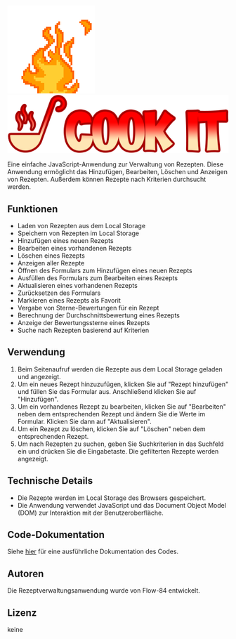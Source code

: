 [![Animation](https://github.com/flow-84/Rezeptbuch-App/raw/main/img/fire.gif)](https://github.com/flow-84/Rezeptbuch-App/raw/main/img/fire.gif)
![Logo](https://github.com/flow-84/Rezeptbuch-App/raw/main/img/Logo-V1.png)

Eine einfache JavaScript-Anwendung zur Verwaltung von Rezepten. Diese Anwendung ermöglicht das Hinzufügen, Bearbeiten, Löschen und Anzeigen von Rezepten. Außerdem können Rezepte nach Kriterien durchsucht werden.

## Funktionen

- Laden von Rezepten aus dem Local Storage
- Speichern von Rezepten im Local Storage
- Hinzufügen eines neuen Rezepts
- Bearbeiten eines vorhandenen Rezepts
- Löschen eines Rezepts
- Anzeigen aller Rezepte
- Öffnen des Formulars zum Hinzufügen eines neuen Rezepts
- Ausfüllen des Formulars zum Bearbeiten eines Rezepts
- Aktualisieren eines vorhandenen Rezepts
- Zurücksetzen des Formulars
- Markieren eines Rezepts als Favorit
- Vergabe von Sterne-Bewertungen für ein Rezept
- Berechnung der Durchschnittsbewertung eines Rezepts
- Anzeige der Bewertungssterne eines Rezepts
- Suche nach Rezepten basierend auf Kriterien

## Verwendung

1. Beim Seitenaufruf werden die Rezepte aus dem Local Storage geladen und angezeigt.
2. Um ein neues Rezept hinzuzufügen, klicken Sie auf "Rezept hinzufügen" und füllen Sie das Formular aus. Anschließend klicken Sie auf "Hinzufügen".
3. Um ein vorhandenes Rezept zu bearbeiten, klicken Sie auf "Bearbeiten" neben dem entsprechenden Rezept und ändern Sie die Werte im Formular. Klicken Sie dann auf "Aktualisieren".
4. Um ein Rezept zu löschen, klicken Sie auf "Löschen" neben dem entsprechenden Rezept.
5. Um nach Rezepten zu suchen, geben Sie Suchkriterien in das Suchfeld ein und drücken Sie die Eingabetaste. Die gefilterten Rezepte werden angezeigt.

## Technische Details

- Die Rezepte werden im Local Storage des Browsers gespeichert.
- Die Anwendung verwendet JavaScript und das Document Object Model (DOM) zur Interaktion mit der Benutzeroberfläche.

## Code-Dokumentation

Siehe [hier](code_documentation.md) für eine ausführliche Dokumentation des Codes.

## Autoren

Die Rezeptverwaltungsanwendung wurde von Flow-84 entwickelt.

## Lizenz

keine
